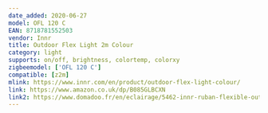 ```yaml
---
date_added: 2020-06-27
model: OFL 120 C
EAN: 8718781552503
vendor: Innr
title: Outdoor Flex Light 2m Colour 
category: light
supports: on/off, brightness, colortemp, colorxy
zigbeemodel: ['OFL 120 C']
compatible: [z2m]
mlink: https://www.innr.com/en/product/outdoor-flex-light-colour/
link: https://www.amazon.co.uk/dp/B085GLBCXN
link2: https://www.domadoo.fr/en/eclairage/5462-innr-ruban-flexible-outdoor-couleur-2m-zigbee-lightlink-8718781552503.html
---
```

